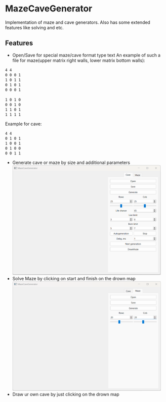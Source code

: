 # MazeCaveGenerator
Implementation of maze and cave generators. Also has some extended features like solving and etc. 
## Features
- Open/Save for special maze/cave format type text
An example of such a file for maze(upper matrix right walls, lower matrix bottom walls):
```
4 4
0 0 0 1
1 0 1 1
0 1 0 1
0 0 0 1

1 0 1 0
0 0 1 0
1 1 0 1
1 1 1 1
```

Example for cave:
```
4 4
0 1 0 1
1 0 0 1
0 1 0 0
0 0 1 1
```
- Generate cave or maze by size and additional parameters
![](misc/cave.gif)
- Solve Maze by clicking on start and finish on the drown map
![](misc/maze.gif)
- Draw ur own cave by just clicking on the drown map
